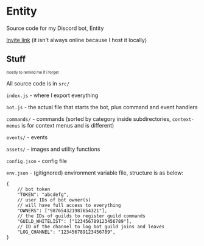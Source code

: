 # Entity
Source code for my Discord bot, Entity

[Invite link](https://discord.com/api/oauth2/authorize?client_id=812960290718482483&permissions=738585664&scope=applications.commands%20bot) (it isn't always online because I host it locally)

## Stuff
<sup><sub>mostly to remind me if i forget</sub></sup>

All source code is in `src/`

`index.js` - where I export everything

`bot.js` - the actual file that starts the bot, plus command and event handlers

`commands/` - commands (sorted by category inside subdirectories, `context-menus` is for context menus and is different)

`events/` - events

`assets/` - images and utility functions

`config.json` - config file

`env.json` - (gitignored) environment variable file, structure is as below:
```jsonc
{
	// bot token
	"TOKEN": "abcdefg",
	// user IDs of bot owner(s)
	// will have full access to everything
	"OWNERS": ["987654321987654321"],
	// the IDs of guilds to register guild commands
	"GUILD_WHITELIST": ["123456789123456789"],
	// ID of the channel to log bot guild joins and leaves
	"LOG_CHANNEL": "123456789123456789",
}
```
